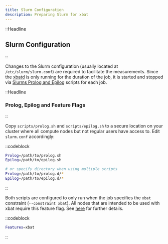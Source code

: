 ```yaml
---
title: Slurm Configuration
description: Preparing Slurm for xbat
---
```


::Headline

## Slurm Configuration

::

Changes to the Slurm configuration (usually located at `/etc/slurm/slurm.conf`) are required to facilitate the measurements. Since the [xbatd](/docs/admin/setup/xbatd) is only running for the duration of the job, it is started and stopped via [Slurms Prolog and Epilog](https://slurm.schedmd.com/prolog_epilog.html) scripts for each job.

::Headline

### Prolog, Epilog and Feature Flags

::

Copy `scripts/prolog.sh` and `scripts/epilog.sh` to a secure location on your cluster where all compute nodes but not regular users have access to. Edit `slurm.conf` accordingly:

::codeblock

```bash
Prolog=/path/to/prolog.sh
Epilog=/path/to/epilog.sh

# or specify directory when using multiple scripts
Prolog=/path/to/prolog.d/*
Epilog=/path/to/epilog.d/*
```

::

Both scripts are configured to only run when the job specifies the `xbat` constraint (`--constraint xbat`). All nodes that are intended to be used with xbat require this feature flag. See [here](https://slurm.schedmd.com/slurm.conf.html#OPT_Features) for further details.

::codeblock

```bash
Features=xbat
```

::
